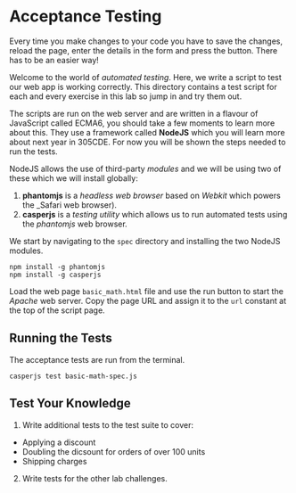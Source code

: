 
# Acceptance Testing

Every time you make changes to your code you have to save the changes, reload the page, enter the details in the form and press the button. There has to be an easier way!

Welcome to the world of _automated testing_. Here, we write a script to test our web app is working correctly. This directory contains a test script for each and every exercise in this lab so jump in and try them out.

The scripts are run on the web server and are written in a flavour of JavaScript called ECMA6, you should take a few moments to learn more about this. They use a framework called **NodeJS** which you will learn more about next year in 305CDE. For now you will be shown the steps needed to run the tests.

NodeJS allows the use of third-party _modules_ and we will be using two of these which we will install globally:

1. **phantomjs** is a _headless web browser_ based on _Webkit_ which powers the _Safari web browser).
2. **casperjs** is a _testing utility_ which allows us to run automated tests using the _phantomjs_ web browser.

We start by navigating to the `spec` directory and installing the two NodeJS modules. 
```
npm install -g phantomjs
npm install -g casperjs
```

Load the web page `basic_math.html` file and use the run button to start the _Apache_ web server. Copy the page URL and assign it to the `url` constant at the top of the script page.

## Running the Tests

The acceptance tests are run from the terminal.
```
casperjs test basic-math-spec.js
```

## Test Your Knowledge

1. Write additional tests to the test suite to cover:
  - Applying a discount
  - Doubling the dicsount for orders of over 100 units
  - Shipping charges
2. Write tests for the other lab challenges.